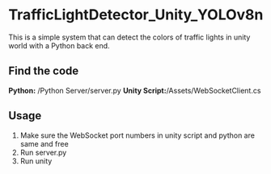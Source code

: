 # TrafficLightDetector_Unity_YOLOv8n
This is a simple system that can detect the colors of traffic lights in unity world with a Python back end.

## Find the code
**Python:** /Python Server/server.py
**Unity Script:**/Assets/WebSocketClient.cs

## Usage
1. Make sure the WebSocket port numbers in unity script and python are same and free
2. Run server.py
3. Run unity
